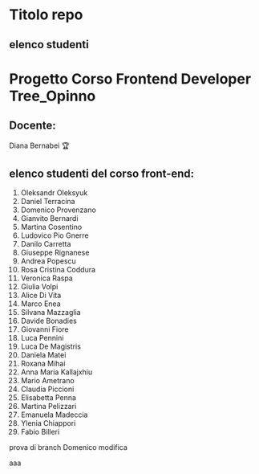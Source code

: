 # Titolo repo

## elenco studenti

# Progetto Corso Frontend Developer Tree_Opinno

## Docente:

Diana Bernabei 🏆

## elenco studenti del corso front-end:

1. Oleksandr Oleksyuk
2. Daniel Terracina
3. Domenico Provenzano
4. Gianvito Bernardi
5. Martina Cosentino
6. Ludovico Pio Gnerre
7. Danilo Carretta
8. Giuseppe Rignanese
9. Andrea Popescu
10. Rosa Cristina Coddura
11. Veronica Raspa
12. Giulia Volpi
13. Alice Di Vita
14. Marco Enea
15. Silvana Mazzaglia
16. Davide Bonadies
17. Giovanni Fiore
18. Luca Pennini
19. Luca De Magistris
20. Daniela Matei
21. Roxana Mihai
22. Anna Maria Kallajxhiu
23. Mario Ametrano
24. Claudia Piccioni
25. Elisabetta Penna
26. Martina Pelizzari
27. Emanuela Madeccia
28. Ylenia Chiappori
29. Fabio Billeri

prova di branch Domenico
modifica


aaa